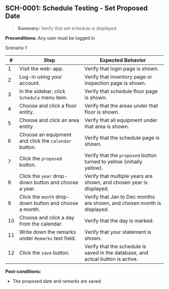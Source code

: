 ## **SCH-0001:** Schedule Testing - Set Proposed Date  

> **Summary:** Verify that set schedule is displayed.  <br>

**Preconditions:** Any user must be logged in 

Scenario 1 

 | \# | Step | Expected Behavior | 
 |----|------|-------------------| 
 |  1 |  Visit the web-app.    | Verify that login page is shown.  | 
 |  2 |  Log-in using your account.   | Verify that inventory page or inspection page is shown.   | 
 |  3 |  In the sidebar, click `Schedule` menu item.   | Verify that schedule floor page is shown.   |
 |  4 |  Choose and click a floor entity.   | Verify that the areas under that floor is shown.   |  
 |  5 |  Choose and click an area entity.   | Verify that all equipment under that area is shown.   |  
 |  6 |  Choose an equipment and click the `calendar` button.   | Verify that the schedule page is shown.   |  
 |  7 |  Click the `proposed` button.   | Verify that the `proposed` button turned to yellow (initially yellow).   |  
 |  8 |  Click the `year` drop-down button and choose a year.   | Verify that multiple years are shown, and chosen year is displayed.   |
 |  9 |  Click the `month` drop-down button and choose a month.    | Verify that Jan to Dec months are shown, and chosen month is displayed.  | 
 |  10 |  Choose and click a day from the calendar.    | Verify that the day is marked.  | 
 |  11 |  Write down the remarks under `Remarks` text field.   | Verify that your statement is shown.  |
 |  12 |  Click the `save` button.   | Verify that the schedule is saved in the database, and actual button is active.  | 

**Post-conditions:**  

 - The proposed date and remarks are saved  
